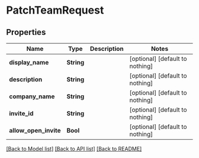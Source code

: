 # PatchTeamRequest


## Properties
Name | Type | Description | Notes
------------ | ------------- | ------------- | -------------
**display_name** | **String** |  | [optional] [default to nothing]
**description** | **String** |  | [optional] [default to nothing]
**company_name** | **String** |  | [optional] [default to nothing]
**invite_id** | **String** |  | [optional] [default to nothing]
**allow_open_invite** | **Bool** |  | [optional] [default to nothing]


[[Back to Model list]](../README.md#models) [[Back to API list]](../README.md#api-endpoints) [[Back to README]](../README.md)


